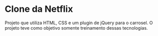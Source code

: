# Clone da Netflix

Projeto que utiliza HTML, CSS e um plugin de jQuery para o carrosel.
O projeto teve como objetivo somente treinamento dessas tecnologias.
